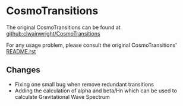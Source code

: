 # CosmoTransitions

The original CosmoTransitions can be found at [github:clwainwright/CosmoTransitions](https://github.com/clwainwright/CosmoTransitions)

For any usage problem, please consult the original CosmoTransitions' [README.rst](./README.rst)

## Changes

- Fixing one small bug when remove redundant transitions
- Adding the calculation of alpha and beta/Hn which can be used to calculate Gravitational Wave Spectrum
